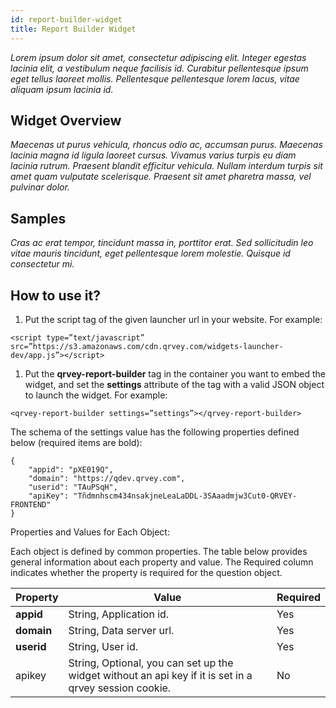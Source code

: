 ```yaml
---
id: report-builder-widget
title: Report Builder Widget
---
```


*Lorem ipsum dolor sit amet, consectetur adipiscing elit. Integer egestas lacinia elit, a vestibulum neque facilisis id. Curabitur pellentesque ipsum eget tellus laoreet mollis. Pellentesque pellentesque lorem lacus, vitae aliquam ipsum lacinia id.*

## Widget Overview
*Maecenas ut purus vehicula, rhoncus odio ac, accumsan purus. Maecenas lacinia magna id ligula laoreet cursus. Vivamus varius turpis eu diam lacinia rutrum. Praesent blandit efficitur vehicula. Nullam interdum turpis sit amet quam vulputate scelerisque. Praesent sit amet pharetra massa, vel pulvinar dolor.*

## Samples
*Cras ac erat tempor, tincidunt massa in, porttitor erat. Sed sollicitudin leo vitae mauris tincidunt, eget pellentesque lorem molestie. Quisque id consectetur mi.* 

## How to use it?


1. Put the script tag of the given launcher url in your website. For example:

```
<script type=”text/javascript”  src=”https://s3.amazonaws.com/cdn.qrvey.com/widgets-launcher-dev/app.js”></script>
```

1. Put the **qrvey-report-builder** tag in the container you want to embed the widget, and set the **settings** attribute of the tag with a valid JSON object to launch the widget. For example:

```
<qrvey-report-builder settings=”settings”></qrvey-report-builder>
```

The schema of the settings value has the following properties defined below (required items are bold):

```
{
    "appid": "pXE019Q",
    "domain": "https://qdev.qrvey.com",
    "userid": "TAuPSqH",
    "apiKey": "Tñdmnhscm434nsakjneLeaLaDDL-3SAaadmjw3Cut0-QRVEY-FRONTEND"
}
```

Properties and Values for Each Object:

Each object is defined by common properties. The table below provides general information about each property and value. The Required column indicates whether the property is required for the question object.



| **Property** | **Value** | **Required** |
| --- | --- | --- |
| **appid** | String, Application id. | Yes |
| **domain** | String, Data server url. | Yes |
| **userid** | String, User id. | Yes |
| apikey | String, Optional, you can set up the widget without an api key if it is set in a qrvey session cookie. | No |